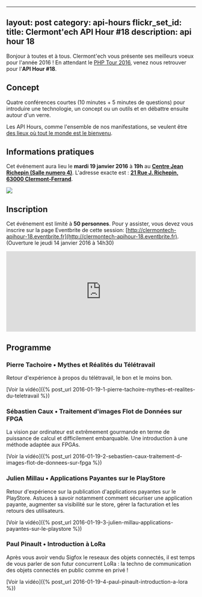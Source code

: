 ---
layout: post
category: api-hours
flickr_set_id:
title: Clermont'ech API Hour &#35;18
description: api hour 18
------

Bonjour à toutes et à tous. Clermont'ech vous présente ses meilleurs voeux pour
l'année 2016 ! En attendant le [PHP Tour
2016](http://clermontech.org/blog-posts/phptour-2016-a-clermont-ferrand.html),
venez nous retrouver pour l'**API Hour #18**.

## Concept

Quatre conférences courtes (10 minutes + 5 minutes de questions) pour
introduire une technologie, un concept ou un outils et en débattre ensuite
autour d'un verre.

Les API Hours, comme l'ensemble de nos manifestations, se veulent être [des
lieux où tout le monde est le bienvenu](/code-of-conduct.html).

## Informations pratiques

Cet événement aura lieu le **mardi 19 janvier 2016** à **19h** au [**Centre Jean
Richepin (Salle numero
4)**](http://www.clermont-ferrand.fr/+-Centre-Richepin-+.html).  L'adresse
exacte est : [**21 Rue J. Richepin, 63000
Clermont-Ferrand**](https://goo.gl/maps/MFBp4).

[![](http://maps.googleapis.com/maps/api/staticmap?size=600x400&sensor=false&markers=color:red|45.7814505,3.0853451)](https://goo.gl/maps/MFBp4)

## Inscription

Cet événement est limité à **50 personnes**.  Pour y assister, vous devez vous
inscrire sur la page Eventbrite de cette session:
[http://clermontech-apihour-18.eventbrite.fr](http://clermontech-apihour-18.eventbrite.fr).
(Ouverture le jeudi 14 janvier 2016 à 14h30)


<iframe src="http://www.eventbrite.com/tickets-external?eid=20730371098&amp;ref=etckt&amp;v=2" frameborder="0" height="214" width="100%" vspace="0" hspace="0" marginheight="5" marginwidth="5" scrolling="auto" allowtransparency="true">Clermont'ech Eventbrite</iframe>


## Programme

### Pierre Tachoire • Mythes et Réalités du Télétravail

Retour d'expérience à propos du télétravail, le bon et le moins bon.

[Voir la vidéo]({% post_url 2016-01-19-1-pierre-tachoire-mythes-et-realites-du-teletravail %})

### Sébastien Caux • Traitement d'images Flot de Données sur FPGA

La vision par ordinateur est extrêmement gourmande en terme de puissance de
calcul et difficilement embarquable. Une introduction à une méthode adaptée aux
FPGAs.

[Voir la vidéo]({% post_url 2016-01-19-2-sebastien-caux-traitement-d-images-flot-de-donnees-sur-fpga %})

### Julien Millau • Applications Payantes sur le PlayStore

Retour d'expérience sur la publication d'applications payantes sur le PlayStore.
Astuces à savoir notamment comment sécuriser une application payante, augmenter
sa visibilité sur le store, gérer la facturation et les retours des
utilisateurs.

[Voir la vidéo]({% post_url 2016-01-19-3-julien-millau-applications-payantes-sur-le-playstore %})

### Paul Pinault • Introduction à LoRa

Après vous avoir vendu Sigfox le reseaux des objets connectés, il est temps de
vous parler de son futur concurrent LoRa : la techno de communication des objets
connectés en public comme en privé !

[Voir la vidéo]({% post_url 2016-01-19-4-paul-pinault-introduction-a-lora %})
